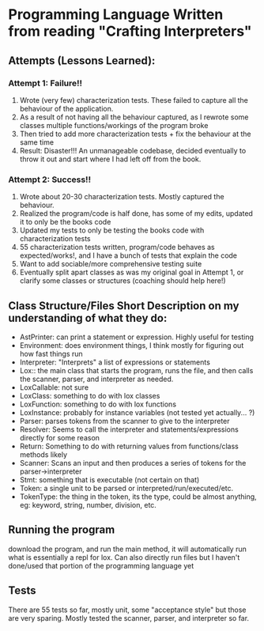 
# Programming Language Written from reading "Crafting Interpreters"

## Attempts (Lessons Learned):
### Attempt 1: Failure!!
1. Wrote (very few) characterization tests. These failed to capture all the behaviour of the application.
2. As a result of not having all the behaviour captured, as I rewrote some classes multiple functions/workings of the program broke
3. Then tried to add more characterization tests + fix the behaviour at the same time
4. Result: Disaster!!! An unmanageable codebase, decided eventually to throw it out and start where I had left off from the book.

### Attempt 2: Success!!
1. Wrote about 20-30 characterization tests. Mostly captured the behaviour.
2. Realized the program/code is half done, has some of my edits, updated it to only be the books code
3. Updated my tests to only be testing the books code with characterization tests
4. 55 characterization tests written, program/code behaves as expected/works!, and I have a bunch of tests that explain the code
5. Want to add sociable/more comprehensive testing suite
6. Eventually split apart classes as was my original goal in Attempt 1, or clarify some classes or structures (coaching should help here!)

## Class Structure/Files Short Description on my understanding of what they do:
* AstPrinter: can print a statement or expression. Highly useful for testing
* Environment: does environment things, I think mostly for figuring out how fast things run
* Interpreter: "Interprets" a list of expressions or statements
* Lox:: the main class that starts the program, runs the file, and then calls the scanner, parser, and interpreter as needed.
* LoxCallable: not sure
* LoxClass: something to do with lox classes
* LoxFunction: something to do with lox functions
* LoxInstance: probably for instance variables (not tested yet actually... ?)
* Parser: parses tokens from the scanner to give to the interpreter
* Resolver: Seems to call the interpreter and statements/expressions directly for some reason
* Return: Something to do with returning values from functions/class methods likely
* Scanner: Scans an input and then produces a series of tokens for the parser->interpreter
* Stmt: something that is executable (not certain on that)
* Token: a single unit to be parsed or interpreted/run/executed/etc.
* TokenType: the thing in the token, its the type, could be almost anything, eg: keyword, string, number, division, etc.
 
## Running the program
download the program, and run the main method, it will automatically run what is essentially a repl for lox. Can also 
directly run files but I haven't done/used that portion of the programming language yet

## Tests
There are 55 tests so far, mostly unit, some "acceptance style" but those are very sparing. Mostly tested the scanner, parser, 
and interpreter so far.